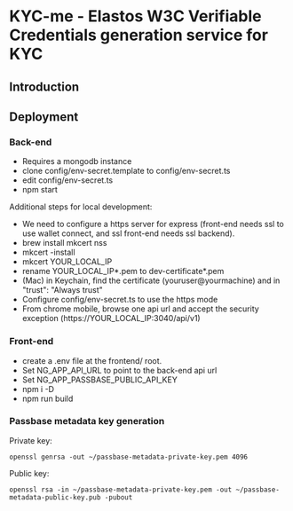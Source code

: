 # KYC-me - Elastos W3C Verifiable Credentials generation service for KYC

## Introduction

## Deployment

### Back-end

- Requires a mongodb instance
- clone config/env-secret.template to config/env-secret.ts
- edit config/env-secret.ts
- npm start

Additional steps for local development:

- We need to configure a https server for express (front-end needs ssl to use wallet connect, and ssl front-end needs ssl backend).
- brew install mkcert nss
- mkcert -install
- mkcert YOUR_LOCAL_IP
- rename YOUR_LOCAL_IP*.pem to dev-certificate*.pem
- (Mac) in Keychain, find the certificate (youruser@yourmachine) and in "trust": "Always trust"
- Configure config/env-secret.ts to use the https mode
- From chrome mobile, browse one api url and accept the security exception (https://YOUR_LOCAL_IP:3040/api/v1)

### Front-end

- create a .env file at the frontend/ root.
- Set NG_APP_API_URL to point to the back-end api url
- Set NG_APP_PASSBASE_PUBLIC_API_KEY
- npm i -D
- npm run build

### Passbase metadata key generation

Private key:

```openssl genrsa -out ~/passbase-metadata-private-key.pem 4096```

Public key:

```openssl rsa -in ~/passbase-metadata-private-key.pem -out ~/passbase-metadata-public-key.pub -pubout```
